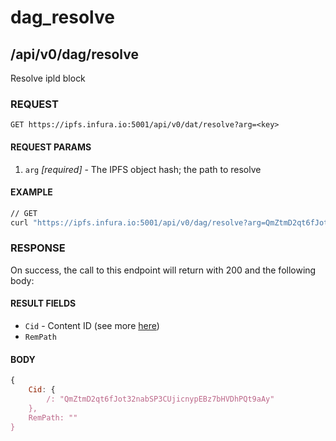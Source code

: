 # dag_resolve

## /api/v0/dag/resolve

Resolve ipld block

### REQUEST

`GET https://ipfs.infura.io:5001/api/v0/dat/resolve?arg=<key>`

#### REQUEST PARAMS
1. `arg` _[required]_ - The IPFS object hash; the path to resolve

#### EXAMPLE
```bash
// GET
curl "https://ipfs.infura.io:5001/api/v0/dag/resolve?arg=QmZtmD2qt6fJot32nabSP3CUjicnypEBz7bHVDhPQt9aAy"
```

### RESPONSE

On success, the call to this endpoint will return with 200 and the following body:

#### RESULT FIELDS
- `Cid` - Content ID (see more [here](https://github.com/ipld/cid)) 
- `RemPath`

#### BODY
```js
{
    Cid: {
        /: "QmZtmD2qt6fJot32nabSP3CUjicnypEBz7bHVDhPQt9aAy"
    },
    RemPath: ""
}
```